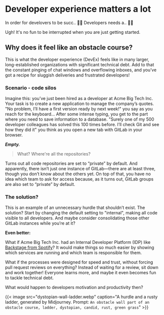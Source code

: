 # Developer experience matters a lot


In order for develovers to be succ.. 🚧🚨 Developers needs a.. 🚧🚨

Ugh! It's no fun to be interrupted when you are just getting started.

## Why does it feel like an obstacle course?
This is what the developer experience (DevEx) feels like in many larger, long-established organizations with significant technical debt. Add to that the constant pinging of chat windows and overflowing inboxes, and you’ve got a recipe for sluggish deliveries and frustrated developers!

### Scenario - code silos
Imagine this: you’ve just been hired as a developer at Acme Big Tech Inc. Your task is to create a new application to manage the company’s quotes. "No problem, I’ll have a first version ready by next week!" you say as you reach for the keyboard... After some intense typing, you get to the part where you need to save information to a database. "Surely one of my 500 developer colleagues has solved this 100 times before. I’ll check Git and see how they did it" you think as you open a new tab with GitLab in your browser.

***Empty.***

>What? Where're all the repositories?

Turns out all code repositories are set to “private” by default. And apparently, there isn’t just one instance of GitLab—there are at least three, though you don’t know about the others yet. On top of that, you have no idea which team to ask for access because, as it turns out, GitLab groups are also set to “private” by default.

### The solution?
This is an example of an unnecessary hurdle that shouldn’t exist. The solution? Start by changing the default setting to "internal", making all code visible to all developers. And maybe consider consolidating those other GitLab instances while you’re at it?

**Even better:**

What if Acme Big Tech Inc. had an Internal Developer Platform (IDP) like [Backstage from Spotify](https://backstage.io/)? It would make things so much easier by showing which services are running and which team is responsible for them.

What if the processes were designed for speed and trust, without forcing pull request reviews on everything? Instead of waiting for a review, sit down and work together! Everyone learns more, and maybe it even becomes fun to tackle technical debt.

What would happen to developers motivation and productivity then?


{{< image src="dystopian-wall-ladder.webp" caption="A hurdle and a rusty ladder, generated by Midjourney. Prompt: `An obstacle wall part of an obstacle course, ladder, dystopian, candid, rust, green grass`" >}}
